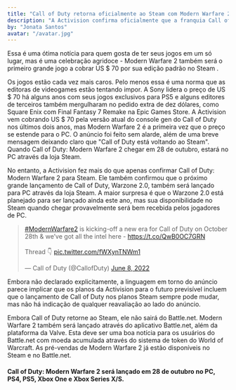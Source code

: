 ```yaml
---
title: "Call of Duty retorna oficialmente ao Steam com Modern Warfare 2"
description: "A Activision confirma oficialmente que a franquia Call of Duty está retornando ao Steam pela primeira vez em anos com Modern Warfare 2. Em um anúncio na manhã de quarta-feira, a Activision confirmou que Call of Duty: Modern Warfare 2 será lançado ainda este ano através da loja Steam para PC."
by: "Jonata Santos"
avatar: "/avatar.jpg"
---
```


Essa é uma ótima notícia para quem gosta de ter seus jogos em um só lugar, mas é uma celebração agridoce - Modern Warfare 2 também será o primeiro grande jogo a cobrar US $ 70 por sua edição padrão no Steam .

Os jogos estão cada vez mais caros. Pelo menos essa é uma norma que as editoras de videogames estão tentando impor. A Sony lidera o preço de US $ 70 há alguns anos com seus jogos exclusivos para PS5 e alguns editores de terceiros também mergulharam no pedido extra de dez dólares, como Square Enix com Final Fantasy 7 Remake na Epic Games Store. A Activision vem cobrando US $ 70 pela versão atual do console gen do Call of Duty nos últimos dois anos, mas Modern Warfare 2 é a primeira vez que o preço se estende para o PC. O anúncio foi feito sem alarde, além de uma breve mensagem deixando claro que "Call of Duty está voltando ao Steam". Quando Call of Duty: Modern Warfare 2 chegar em 28 de outubro, estará no PC através da loja Steam.

No entanto, a Activision fez mais do que apenas confirmar Call of Duty: Modern Warfare 2 para Steam. Ele também confirmou que o próximo grande lançamento de Call of Duty, Warzone 2.0, também será lançado para PC através da loja Steam. A maior surpresa é que o Warzone 2.0 está planejado para ser lançado ainda este ano, mas sua disponibilidade no Steam quando chegar provavelmente será bem recebida pelos jogadores de PC.

<blockquote class="twitter-tweet"><p lang="pt-br" dir="ltr"><a href="https://twitter.com/hashtag/ModernWarfare2?src=hash&amp;ref_src=twsrc%5Etfw">#ModernWarfare2</a> is kicking-off a new era for Call of Duty on October 28th &amp; we’ve got all the intel here - <a href="https://t.co/QwB0OC7GRN">https://t.co/QwB0OC7GRN</a><br><br>Thread 👇 <a href="https://t.co/fWXynTNWm1">pic.twitter.com/fWXynTNWm1</a></p>&mdash; Call of Duty (@CallofDuty) <a href="https://twitter.com/CallofDuty/status/1534583176227459072?ref_src=twsrc%5Etfw">June 8, 2022</a></blockquote>

Embora não declarado explicitamente, a linguagem em torno do anúncio parece implicar que os planos da Activision para o futuro previsível incluem que o lançamento de Call of Duty nos planos Steam sempre pode mudar, mas não há indicação de qualquer reavaliação ao lado do anúncio.

Embora Call of Duty retorne ao Steam, ele não sairá do Battle.net. Modern Warfare 2 também será lançado através do aplicativo Battle.net, além da plataforma da Valve. Esta deve ser uma boa notícia para os usuários do Battle.net com moeda acumulada através do sistema de token do World of Warcraft. As pré-vendas de Modern Warfare 2 já estão disponíveis no Steam e no Battle.net.

#### Call of Duty: Modern Warfare 2 será lançado em 28 de outubro no PC, PS4, PS5, Xbox One e Xbox Series X/S.